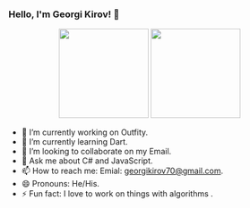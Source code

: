 ### Hello, I'm Georgi Kirov! 👋

<div align='center'>
<img height="160em" src ="https://github-readme-stats.vercel.app/api?username=GeorgiKirov04&&show_icons=true&title_color=41A317&icon_color=bb2acf&text_color=daf7dc&bg_color=191919">
<img height="160em" src="https://github-readme-stats-eight-theta.vercel.app/api/top-langs/?username=GeorgiKirov04&layout=compact&langs_count=8&hide=java,r&theme=react "/>
</div>

- 🔭 I’m currently working on Outfity.
- 🌱 I’m currently learning Dart.
- 👯 I’m looking to collaborate on my Email.
- 💬 Ask me about C# and JavaScript.
- 📫 How to reach me: Emial: georgikirov70@gmail.com.
- 😄 Pronouns: He/His.
- ⚡ Fun fact: I love to work on things with algorithms .
<!-- - 🤔 I’m looking for help with ... -->



